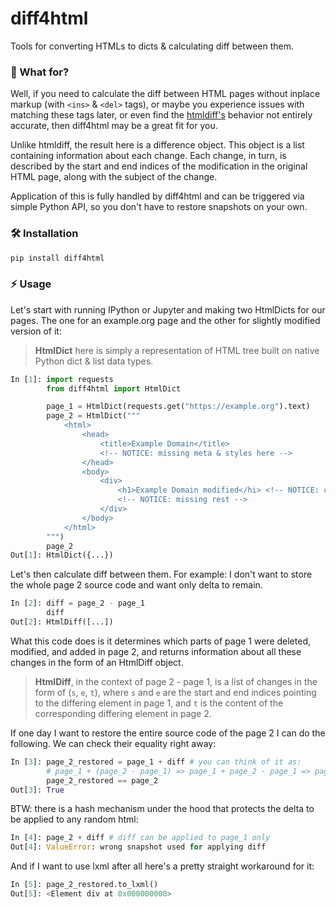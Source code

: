 # diff4html

Tools for converting HTMLs to dicts & calculating diff between them.

### 🔎 What for?
Well, if you need to calculate the diff between HTML pages without inplace markup (with `<ins>` & `<del>` tags), or maybe you experience issues with matching these tags later, or even find the [htmldiff's](https://lxml.de/api/lxml.html.diff-pysrc.html#htmldiff) behavior not entirely accurate, then diff4html may be a great fit for you.

Unlike htmldiff, the result here is a difference object. This object is a list containing information about each change. Each change, in turn, is described by the start and end indices of the modification in the original HTML page, along with the subject of the change. 

Application of this is fully handled by diff4html and can be triggered via simple Python API, so you don't have to restore snapshots on your own.

### 🛠️ Installation
```bash
pip install diff4html
```

### ⚡️ Usage
Let's start with running IPython or Jupyter and making two HtmlDicts for our pages. The one for an example.org page and the other for slightly modified version of it:
> **HtmlDict** here is simply a representation of HTML tree built on native Python dict & list data types.

```python
In [1]: import requests
        from diff4html import HtmlDict

        page_1 = HtmlDict(requests.get("https://example.org").text)
        page_2 = HtmlDict("""
            <html>
                <head>
                    <title>Example Domain</title>
                    <!-- NOTICE: missing meta & styles here -->
                </head>
                <body>
                    <div>
                        <h1>Example Domain modified</hi> <!-- NOTICE: changed text-->
                        <!-- NOTICE: missing rest -->
                    </div>
                </body>
            </html>
        """)
        page_2
Out[1]: HtmlDict({...})
```

Let's then calculate diff between them. For example: I don't want to store the whole page 2 source code and want only delta to remain.
```python
In [2]: diff = page_2 - page_1
        diff
Out[2]: HtmlDiff([...])
```
What this code does is it determines which parts of page 1 were deleted, modified, and added in page 2, and returns information about all these changes in the form of an HtmlDiff object.

>**HtmlDiff**, in the context of page 2 - page 1, is a list of changes in the form of (`s`, `e`, `t`), where `s` and `e` are the start and end indices pointing to the differing element in page 1, and `t` is the content of the corresponding differing element in page 2.

If one day I want to restore the entire source code of the page 2 I can do the following. We can check their equality right away:
```python
In [3]: page_2_restored = page_1 + diff # you can think of it as: 
        # page_1 + (page_2 - page_1) => page_1 + page_2 - page_1 => page_2
        page_2_restored == page_2
Out[3]: True
```

BTW: there is a hash mechanism under the hood that protects the delta to be applied to any random html:
```python
In [4]: page_2 + diff # diff can be applied to page_1 only
Out[4]: ValueError: wrong snapshot used for applying diff
```

And if I want to use lxml after all here's a pretty straight workaround for it:
```python
In [5]: page_2_restored.to_lxml()
Out[5]: <Element div at 0x000000000>
```

